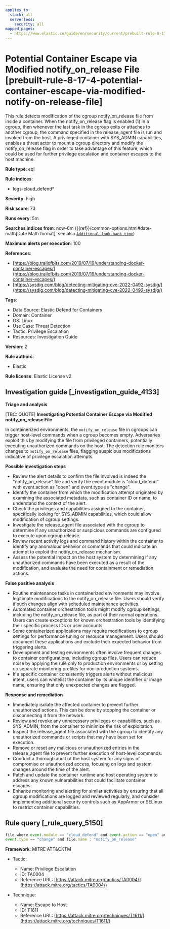 ```yaml
---
applies_to:
  stack: all
  serverless:
    security: all
mapped_pages:
  - https://www.elastic.co/guide/en/security/current/prebuilt-rule-8-17-4-potential-container-escape-via-modified-notify-on-release-file.html
---
```


# Potential Container Escape via Modified notify_on_release File [prebuilt-rule-8-17-4-potential-container-escape-via-modified-notify-on-release-file]

This rule detects modification of the cgroup notify_on_release file from inside a container. When the notify_on_release flag is enabled (1) in a cgroup, then whenever the last task in the cgroup exits or attaches to another cgroup, the command specified in the release_agent file is run and invoked from the host. A privileged container with SYS_ADMIN capabilities, enables a threat actor to mount a cgroup directory and modify the notify_on_release flag in order to take advantage of this feature, which could be used for further privilege escalation and container escapes to the host machine.

**Rule type**: eql

**Rule indices**:

* logs-cloud_defend*

**Severity**: high

**Risk score**: 73

**Runs every**: 5m

**Searches indices from**: now-6m ({{ref}}/common-options.html#date-math[Date Math format], see also [`Additional look-back time`](docs-content://solutions/security/detect-and-alert/create-detection-rule.md#rule-schedule))

**Maximum alerts per execution**: 100

**References**:

* [https://blog.trailofbits.com/2019/07/19/understanding-docker-container-escapes/](https://blog.trailofbits.com/2019/07/19/understanding-docker-container-escapes/)
* [https://sysdig.com/blog/detecting-mitigating-cve-2022-0492-sysdig/](https://sysdig.com/blog/detecting-mitigating-cve-2022-0492-sysdig/)

**Tags**:

* Data Source: Elastic Defend for Containers
* Domain: Container
* OS: Linux
* Use Case: Threat Detection
* Tactic: Privilege Escalation
* Resources: Investigation Guide

**Version**: 2

**Rule authors**:

* Elastic

**Rule license**: Elastic License v2

## Investigation guide [_investigation_guide_4133]

**Triage and analysis**

[TBC: QUOTE]
**Investigating Potential Container Escape via Modified notify_on_release File**

In containerized environments, the `notify_on_release` file in cgroups can trigger host-level commands when a cgroup becomes empty. Adversaries exploit this by modifying the file from privileged containers, potentially executing unauthorized commands on the host. The detection rule monitors changes to `notify_on_release` files, flagging suspicious modifications indicative of privilege escalation attempts.

**Possible investigation steps**

* Review the alert details to confirm the file involved is indeed the "notify_on_release" file and verify the event.module is "cloud_defend" with event.action as "open" and event.type as "change".
* Identify the container from which the modification attempt originated by examining the associated metadata, such as container ID or name, to understand the context of the alert.
* Check the privileges and capabilities assigned to the container, specifically looking for SYS_ADMIN capabilities, which could allow modification of cgroup settings.
* Investigate the release_agent file associated with the cgroup to determine if any unauthorized or suspicious commands are configured to execute upon cgroup release.
* Review recent activity logs and command history within the container to identify any anomalous behavior or commands that could indicate an attempt to exploit the notify_on_release mechanism.
* Assess the potential impact on the host system by determining if any unauthorized commands have been executed as a result of the modification, and evaluate the need for containment or remediation actions.

**False positive analysis**

* Routine maintenance tasks in containerized environments may involve legitimate modifications to the notify_on_release file. Users should verify if such changes align with scheduled maintenance activities.
* Automated container orchestration tools might modify cgroup settings, including the notify_on_release file, as part of their normal operations. Users can create exceptions for known orchestration tools by identifying their specific process IDs or user accounts.
* Some containerized applications may require modifications to cgroup settings for performance tuning or resource management. Users should document these applications and exclude their expected behavior from triggering alerts.
* Development and testing environments often involve frequent changes to container configurations, including cgroup files. Users can reduce noise by applying the rule only to production environments or by setting up separate monitoring profiles for non-production systems.
* If a specific container consistently triggers alerts without malicious intent, users can whitelist the container by its unique identifier or image name, ensuring that only unexpected changes are flagged.

**Response and remediation**

* Immediately isolate the affected container to prevent further unauthorized actions. This can be done by stopping the container or disconnecting it from the network.
* Review and revoke any unnecessary privileges or capabilities, such as SYS_ADMIN, from the container to minimize the risk of exploitation.
* Inspect the release_agent file associated with the cgroup to identify any unauthorized commands or scripts that may have been set for execution.
* Remove or reset any malicious or unauthorized entries in the release_agent file to prevent further execution of host-level commands.
* Conduct a thorough audit of the host system for any signs of compromise or unauthorized access, focusing on logs and system changes around the time of the alert.
* Patch and update the container runtime and host operating system to address any known vulnerabilities that could facilitate container escapes.
* Enhance monitoring and alerting for similar activities by ensuring that all cgroup modifications are logged and reviewed regularly, and consider implementing additional security controls such as AppArmor or SELinux to restrict container capabilities.


## Rule query [_rule_query_5150]

```js
file where event.module == "cloud_defend" and event.action == "open" and
event.type == "change" and file.name : "notify_on_release"
```

**Framework**: MITRE ATT&CKTM

* Tactic:

    * Name: Privilege Escalation
    * ID: TA0004
    * Reference URL: [https://attack.mitre.org/tactics/TA0004/](https://attack.mitre.org/tactics/TA0004/)

* Technique:

    * Name: Escape to Host
    * ID: T1611
    * Reference URL: [https://attack.mitre.org/techniques/T1611/](https://attack.mitre.org/techniques/T1611/)



